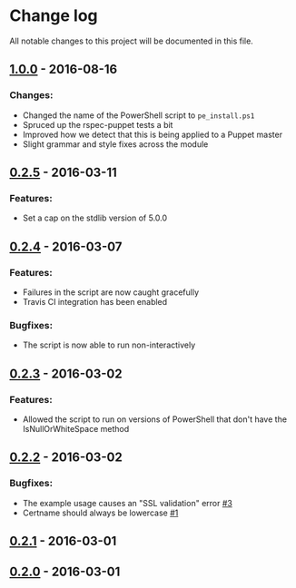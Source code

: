 # Change log

All notable changes to this project will be documented in this file.

## [1.0.0] - 2016-08-16

### Changes:

- Changed the name of the PowerShell script to `pe_install.ps1`
- Spruced up the rspec-puppet tests a bit
- Improved how we detect that this is being applied to a Puppet master
- Slight grammar and style fixes across the module

## [0.2.5] - 2016-03-11

### Features:

- Set a cap on the stdlib version of 5.0.0

## [0.2.4] - 2016-03-07

### Features:

- Failures in the script are now caught gracefully
- Travis CI integration has been enabled

### Bugfixes:

- The script is now able to run non-interactively

## [0.2.3] - 2016-03-02

### Features:

- Allowed the script to run on versions of PowerShell that don't have the IsNullOrWhiteSpace method

## [0.2.2] - 2016-03-02

### Bugfixes:

- The example usage causes an "SSL validation" error [\#3](https://github.com/natemccurdy/puppet-pe_install_ps1/issues/3)
- Certname should always be lowercase [\#1](https://github.com/natemccurdy/puppet-pe_install_ps1/issues/1)

## [0.2.1] - 2016-03-01

## [0.2.0] - 2016-03-01

[1.0.0]: https://github.com/natemccurdy/puppet-pe_install_ps1/compare/0.2.5...1.0.0
[0.2.5]: https://github.com/natemccurdy/puppet-pe_install_ps1/compare/0.2.4...0.2.5
[0.2.4]: https://github.com/natemccurdy/puppet-pe_install_ps1/compare/0.2.3...0.2.4
[0.2.3]: https://github.com/natemccurdy/puppet-pe_install_ps1/compare/0.2.2...0.2.3
[0.2.2]: https://github.com/natemccurdy/puppet-pe_install_ps1/compare/0.2.1...0.2.2
[0.2.1]: https://github.com/natemccurdy/puppet-pe_install_ps1/compare/0.2.0...0.2.1
[0.2.0]: https://github.com/natemccurdy/puppet-pe_install_ps1/compare/0.1.0...0.2.0
